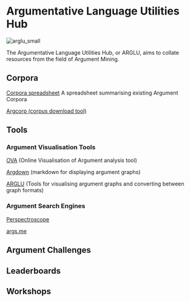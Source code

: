 # Argumentative Language Utilities Hub
![arglu_small](https://github.com/acidrobin/arglu-repo/assets/54273015/67999eb8-7742-4d63-b4b7-e2ad0bee45b1)

The Argumentative Language Utilities Hub, or ARGLU, aims to collate resources from the field of Argument Mining. 




## Corpora
[Corpora spreadsheet](https://docs.google.com/spreadsheets/d/1Wr7GalgRuXq_9JeVqqHRUY4BbUXbh3csB-BHozUm9YU/edit?usp=drive_link) A spreadsheet summarising existing Argument Corpora

[Argcorp (corpus download tool)](https://github.com/acidrobin/argcorp)




## 

## Tools
### Argument Visualisation Tools
[OVA](https://ova.arg-tech.org) (Online Visualisation of Argument analysis tool)

[Argdown](https://argdown.org/) (markdown for displaying argument graphs)

[ARGLU](https://github.com/acidrobin/arglu) (Tools for visualising argument graphs and converting between graph formats)

### Argument Search Engines

[Perspectroscope](https://github.com/CogComp/perspectroscope?tab=readme-ov-file)

[args.me](https://args.me/index.html)


## Argument Challenges

## Leaderboards

## Workshops
